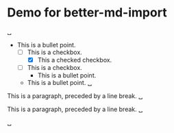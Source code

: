 # Demo for better-md-import
␣

- This is a bullet point.
    - [ ]  This is a checkbox.
        - [x]  This a checked checkbox.
    - [ ]  This is a checkbox.
        - This is a bullet point.
    - This is a bullet point.
    ␣

This is a paragraph, preceded by a line break.
␣

This is a paragraph, preceded by a line break.
␣


␣

